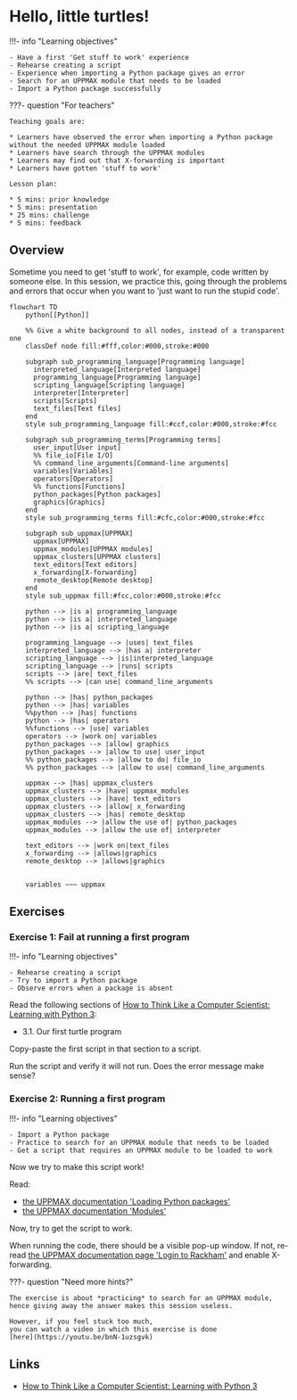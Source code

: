 # Hello, little turtles! 

!!!- info "Learning objectives"

    - Have a first 'Get stuff to work' experience
    - Rehearse creating a script
    - Experience when importing a Python package gives an error
    - Search for an UPPMAX module that needs to be loaded
    - Import a Python package successfully

???- question "For teachers"

    Teaching goals are:

    * Learners have observed the error when importing a Python package without the needed UPPMAX module loaded
    * Learners have search through the UPPMAX modules
    * Learners may find out that X-forwarding is important
    * Learners have gotten 'stuff to work'

    Lesson plan:

    * 5 mins: prior knowledge
    * 5 mins: presentation
    * 25 mins: challenge
    * 5 mins: feedback

## Overview

Sometime you need to get 'stuff to work', for example,
code written by someone else. 
In this session, we practice this, 
going through the problems and errors that occur 
when you want to 'just want to run the stupid code'.

```mermaid
flowchart TD
    python[[Python]]

    %% Give a white background to all nodes, instead of a transparent one
    classDef node fill:#fff,color:#000,stroke:#000

    subgraph sub_programming_language[Programming language]
      interpreted_language[Interpreted language]
      programming_language[Programming language]
      scripting_language[Scripting language]
      interpreter[Interpreter]
      scripts[Scripts]
      text_files[Text files]
    end
    style sub_programming_language fill:#ccf,color:#000,stroke:#fcc

    subgraph sub_programming_terms[Programming terms]
      user_input[User input]
      %% file_io[File I/O]
      %% command_line_arguments[Command-line arguments]
      variables[Variables]
      operators[Operators]
      %% functions[Functions]
      python_packages[Python packages]
      graphics[Graphics]
    end 
    style sub_programming_terms fill:#cfc,color:#000,stroke:#fcc

    subgraph sub_uppmax[UPPMAX]
      uppmax[UPPMAX]
      uppmax_modules[UPPMAX modules]
      uppmax_clusters[UPPMAX clusters]
      text_editors[Text editors]
      x_forwarding[X-forwarding]
      remote_desktop[Remote desktop]
    end
    style sub_uppmax fill:#fcc,color:#000,stroke:#fcc

    python --> |is a| programming_language
    python --> |is a| interpreted_language
    python --> |is a| scripting_language

    programming_language --> |uses| text_files
    interpreted_language --> |has a| interpreter
    scripting_language --> |is|interpreted_language
    scripting_language --> |runs| scripts
    scripts --> |are| text_files
    %% scripts --> |can use| command_line_arguments

    python --> |has| python_packages
    python --> |has| variables
    %%python --> |has| functions
    python --> |has| operators
    %%functions --> |use| variables
    operators --> |work on| variables
    python_packages --> |allow| graphics
    python_packages --> |allow to use| user_input
    %% python_packages --> |allow to do| file_io
    %% python_packages --> |allow to use| command_line_arguments

    uppmax --> |has| uppmax_clusters
    uppmax_clusters --> |have| uppmax_modules
    uppmax_clusters --> |have| text_editors
    uppmax_clusters --> |allow| x_forwarding
    uppmax_clusters --> |has| remote_desktop
    uppmax_modules --> |allow the use of| python_packages
    uppmax_modules --> |allow the use of| interpreter

    text_editors --> |work on|text_files
    x_forwarding --> |allows|graphics
    remote_desktop --> |allows|graphics
    

    variables ~~~ uppmax
```

## Exercises

### Exercise 1: Fail at running a first program

!!!- info "Learning objectives"

    - Rehearse creating a script
    - Try to import a Python package
    - Observe errors when a package is absent

Read the following sections of [How to Think Like a Computer Scientist: Learning with Python 3](https://openbookproject.net/thinkcs/python/english3e/index.html):

 * 3.1. Our first turtle program

Copy-paste the first script in that section to a script.

Run the script and verify it will not run. Does the error message make sense?

### Exercise 2: Running a first program

!!!- info "Learning objectives"

    - Import a Python package
    - Practice to search for an UPPMAX module that needs to be loaded
    - Get a script that requires an UPPMAX module to be loaded to work

Now we try to make this script work!

Read: 

- [the UPPMAX documentation 'Loading Python packages'](http://docs.uppmax.uu.se/software/python/#loading-python-packages)
- [the UPPMAX documentation 'Modules'](http://docs.uppmax.uu.se/cluster_guides/modules/)

Now, try to get the script to work. 

When running the code, there should be a visible pop-up window. If not, 
re-read [the UPPMAX documentation page 'Login to Rackham'](http://docs.uppmax.uu.se/getting_started/login_rackham/)
and enable X-forwarding.

???- question "Need more hints?"

    The exercise is about *practicing* to search for an UPPMAX module,
    hence giving away the answer makes this session useless.

    However, if you feel stuck too much, 
    you can watch a video in which this exercise is done
    [here](https://youtu.be/bnN-1uzsgvk)

## Links

 * [How to Think Like a Computer Scientist: Learning with Python 3](https://openbookproject.net/thinkcs/python/english3e/index.html)
